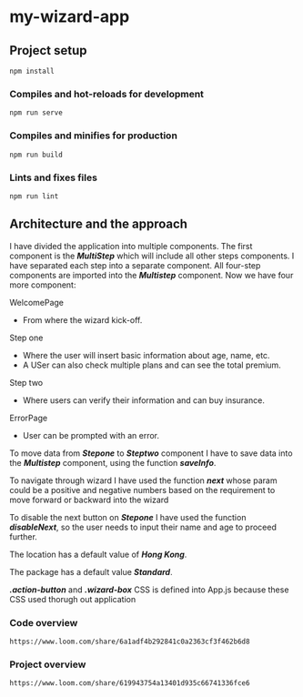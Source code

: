 # my-wizard-app

## Project setup
```
npm install
```

### Compiles and hot-reloads for development
```
npm run serve
```

### Compiles and minifies for production
```
npm run build
```

### Lints and fixes files
```
npm run lint
```


## Architecture and the approach


I have divided the application into multiple components. The first component is the ***MultiStep*** which will include all other steps components. I have separated each step into a separate component. All four-step components are imported into the ***Multistep*** component. Now we have four more component:

WelcomePage
- From where the wizard kick-off.

Step one 
- Where the user will insert basic information about age, name, etc.
- A USer can also check multiple plans and can see the total premium.

Step two
- Where users can verify their information and can buy insurance.

ErrorPage
- User can be prompted with an error.

To move data from ***Stepone*** to ***Steptwo*** component I have to save data into the ***Multistep*** component, using the function ***saveInfo***.

To navigate through wizard I have used the function ***next*** whose param could be a
positive and negative numbers based on the requirement to move forward or backward into the wizard

To disable the next button on ***Stepone*** I have used the function ***disableNext***,
so the user needs to input their name and age to proceed further.

The location has a default value of ***Hong Kong***.

The package has a default value ***Standard***.

***.action-button*** and ***.wizard-box*** CSS is defined into App.js because these CSS used thorugh out application

### Code overview
```
https://www.loom.com/share/6a1adf4b292841c0a2363cf3f462b6d8
```

### Project overview
```
https://www.loom.com/share/619943754a13401d935c66741336fce6
```

